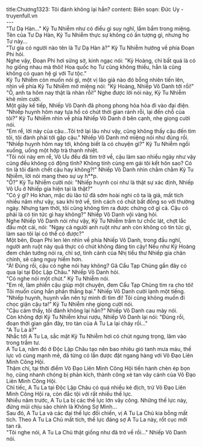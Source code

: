 title:Chương1323: Tôi đánh không lại hắn?
content:
Biên soạn: Đức Uy - truyenfull.vn<br>---<br>"Tư Dạ Hàn..." Kỷ Tu Nhiễm như có điều gì suy nghĩ, lẩm bẩm trong miệng.<br>Tên của Tư Dạ Hàn, Kỷ Tu Nhiễm thực sự không có ấn tượng gì, nhưng họ Tư này...<br>"Tư gia có người nào tên là Tư Dạ Hàn à?" Kỷ Tu Nhiễm hướng về phía Đoạn Phi hỏi.<br>Nghe vậy, Đoạn Phi hơi sững sờ, kinh ngạc nói: "Kỷ Hoàng, chỉ bất quá là có họ giống nhau mà thôi! Hoa quốc họ Tư cũng không thiếu, hẳn là cũng không có quan hệ gì với Tư tộc."<br>Kỷ Tu Nhiễm còn muốn nói gì, một vị lão giả nào đó bỗng nhiên tiến lên, nhìn về phía Kỷ Tu Nhiễm mở miệng nói: "Kỷ Hoàng, Nhiếp Vô Danh tới rồi!"<br>"Ồ, anh ta hôm nay thật là nhàn rỗi!" Nghe được lời nói này, Kỷ Tu Nhiễm khẽ mỉm cười.<br>Một giây kế tiếp, Nhiếp Vô Danh đã phong phong hỏa hỏa đi vào đại điện.<br>"Nhiếp huynh hôm nay tựa hồ có chút thời gian rảnh rỗi, lại đến chỗ của tôi?" Kỷ Tu Nhiễm nhìn về phía Nhiếp Vô Danh ở bên cạnh, nhẹ giọng cười nói.<br>"Em rể, lời này của cậu…Tôi trở lại lâu như vậy, cũng không thấy cậu đến tìm tôi, tôi đành phải tới gặp cậu." Nhiếp Vô Danh mở miệng nói như đúng rồi.<br>"Nhiếp huynh hôm nay tới, không biết là có chuyện gì?" Kỷ Tu Nhiễm ngồi xuống, uống một hớp trà thanh nhiệt.<br>"Tôi nói này em rể, Vô Ưu đều đã tìm trở về, cậu làm sao nhiều ngày như vậy cũng đều không có động tĩnh? Không tính cùng em gái tôi kết hôn sao? Có tin là tôi đánh chết cậu hay không?!" Nhiếp Vô Danh nhìn chằm chằm Kỷ Tu Nhiễm, lời nói mang theo sự uy h**p.<br>"Ồ?" Kỷ Tu Nhiễm cười nói: "Nhiếp huynh coi như là thật sự xác định, Nhiếp Vô Ưu ở Nhiếp gia hiện tại là thật?"<br>"Có ý gì? Ho khan, mặc dù lão tử đã sớm hoài nghi cô ta là giả, mất tích nhiều năm như vậy, sau khi trở về, tính cách có chút bất đồng so với thường ngày. Nhưng tạm thời, tôi cũng không tìm ra được chứng cớ gì cả. Cậu có phải là có tin tức gì hay không?" Nhiếp Vô Danh vội vàng hỏi.<br>Nghe Nhiếp Vô Danh nói như vậy, Kỷ Tu Nhiễm trầm tư chốc lát, chợt lắc đầu một cái, nói: "Ngay cả người anh ruột như anh còn không có tin tức gì, làm sao tôi lại có thể có được?"<br>Một bên, Đoạn Phi len lén nhìn về phía Nhiếp Vô Danh, trong đầu nghĩ, người anh ruột này quả thực có chút không đáng tin cậy! Nếu như Kỷ Hoàng đem chân tướng nói ra, chỉ sợ, tình cảnh của Nhị tiểu thư Nhiếp gia chân chính, sẽ càng nguy hiểm hơn.<br>"À! Đúng rồi, cậu có nghe nói hay không? Gã Cẩu Tạp Chủng gần đây có qua lại tại Độc Lập Châu." Nhiếp Vô Danh hỏi.<br>"Có nghe nói một chút." Kỷ Tu Nhiễm nói.<br>"Em rể, làm phiền cậu giúp một chuyện, đem Cẩu Tạp Chủng tìm ra cho tôi! Tôi muốn cùng hắn phân thắng bại." Nhiếp Vô Danh cười lạnh một tiếng.<br>"Nhiếp huynh, huynh vẫn nên tự mình đi tìm đi! Tôi cũng không muốn đi chọc giận cậu ta!" Kỷ Tu Nhiễm nhẹ giọng cười nói.<br>"Cậu cảm thấy, tôi đánh không lại hắn?" Nhiếp Vô Danh cau mày nói.<br>Còn không đợi Kỷ Tu Nhiễm khui rượu, Nhiếp Vô Danh lại nói: "Đúng rồi, đoạn thời gian gần đây, tro tàn của A Tu La lại cháy rồi..."<br>"A Tu La à?"<br>Nhắc tới A Tu La, sắc mặt Kỷ Tu Nhiễm hơi có chút ngưng trọng, lâm vào trong trầm tư.<br>A Tu La, năm đó ở Độc Lập Châu tạo nên bao nhiêu gió tanh mưa máu, thế lực vô cùng mạnh mẽ, đã từng có lần được đặt ngang hàng với Võ Đạo Liên Minh Công Hội.<br>Thậm chí, tại thời điểm Võ Đạo Liên Minh Công Hội tiến hành chèn ép bọn họ, cũng nhanh chóng bị phản kích, thành công xé tan vây cánh của Võ Đạo Liên Minh Công Hội.<br>Chỉ tiếc, A Tu La tại Độc Lập Châu có quá nhiều kẻ địch, trừ Võ Đạo Liên Minh Công Hội ra, còn đắc tội với rất nhiều thế lực.<br>Nhiều năm trước, A Tu La bị các thế lực lớn vây công. Những thế lực này, đứng mũi chịu sào chính là Không Sợ Minh...<br>Sau đó, A Tu La và các đại thế lực đối chiến, vị A Tu La Chủ kia bỗng mất tích. Theo A Tu La Chủ mất tích, thế lực đáng sợ A Tu La này, rốt cục mới tan rã.<br>"Tôi nghe nói, A Tu La Chủ thật giống như đã trở về rồi..." Nhiếp Vô Danh nói.